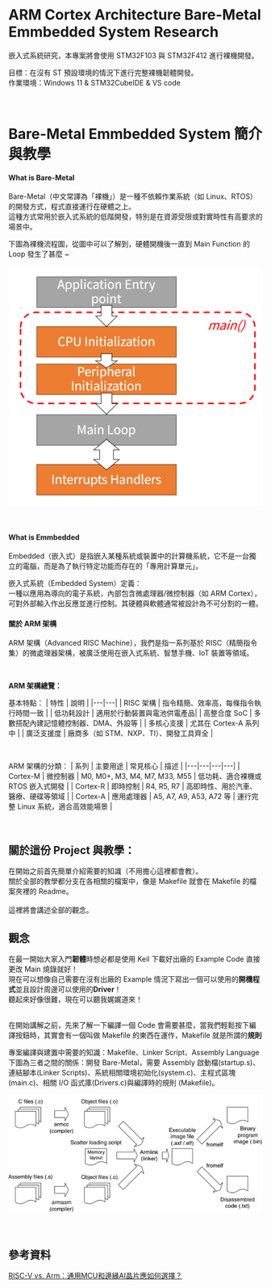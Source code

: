 # ARM Cortex Architecture Bare-Metal Emmbedded System Research

嵌入式系統研究，本專案將會使用 STM32F103 與 STM32F412 進行裸機開發。</br>

目標：在沒有 ST 預設環境的情況下進行完整裸機韌體開發。</br>
作業環境：Windows 11 & STM32CubeIDE & VS code</br>

</br>

# Bare-Metal Emmbedded System 簡介與教學

#### What is Bare-Metal
Bare-Metal（中文常譯為「裸機」）是一種不依賴作業系統（如 Linux、RTOS）的開發方式，程式直接運行在硬體之上。</br>
這種方式常用於嵌入式系統的低階開發，特別是在資源受限或對實時性有高要求的場景中。
</br>

下圖為裸機流程圖，從圖中可以了解到，硬體開機後一直到 Main Function 的 Loop 發生了甚麼 ~ </br>

![Bare_Metal_Flowchart](Bare_Metal_Flowchart.png)

</br>

#### What is Emmbedded
Embedded（嵌入式）是指嵌入某種系統或裝置中的計算機系統，它不是一台獨立的電腦，而是為了執行特定功能而存在的「專用計算單元」。
</br>

嵌入式系統（Embedded System）定義：</br>
一種以應用為導向的電子系統，內部包含微處理器/微控制器（如 ARM Cortex），可對外部輸入作出反應並進行控制。其硬體與軟體通常被設計為不可分割的一體。

#### 關於 ARM 架構
ARM 架構（Advanced RISC Machine），我們是指一系列基於 RISC（精簡指令集）的微處理器架構，被廣泛使用在嵌入式系統、智慧手機、IoT 裝置等領域。</br>

</br>

**ARM 架構總覽：**

基本特點：
| 特性 | 說明 |
|---|---|
| RISC 架構 | 指令精簡、效率高，每條指令執行時間一致 |
| 低功耗設計 | 適用於行動裝置與電池供電產品|
| 高整合度 SoC | 多數搭配內建記憶體控制器、DMA、外設等 |
| 多核心支援 | 尤其在 Cortex-A 系列中 |
| 廣泛支援度 | 廠商多（如 STM、NXP、TI）、開發工具齊全 |

</br>

ARM 架構的分類：
| 系列 | 主要用途 | 常見核心 | 描述 |
|---|---|---|---|
| Cortex-M | 微控制器 | M0, M0+, M3, M4, M7, M33, M55 | 低功耗、適合裸機或 RTOS 嵌入式開發 |
| Cortex-R | 即時控制 | R4, R5, R7 | 高即時性、用於汽車、醫療、硬碟等領域 |
| Cortex-A | 應用處理器 | A5, A7, A9, A53, A72 等 | 運行完整 Linux 系統，適合高效能場景 |

</br>

## 關於這份 Project 與教學：
在開始之前首先簡單介紹需要的知識（不用擔心這裡都會教）。</br>
關於全部的教學都分支在各相關的檔案中，像是 Makefile 就會在 Makefile 的檔案夾裡的 Readme。</br>
</br>
這裡將會講述全部的觀念。
</br>

## 觀念
在最一開始大家入門**韌體**時想必都是使用 Keil 下載好出廠的 Example Code 直接更改 Main 燒錄就好！</br>
現在可以想像自己需要在沒有出廠的 Example 情況下寫出一個可以使用的**開機程式**並且設計周邊可以使用的**Driver**！</br>
聽起來好像很難，現在可以聽我娓娓道來！</br>
</br>

在開始講解之前，先來了解一下編譯一個 Code 會需要甚麼，當我們輕鬆按下編譯按鈕時，其實會有一個叫做 Makefile 的東西在運作，Makefile 就是所謂的**規則**

專案編譯與建置中需要的知識：Makefile、Linker Script、Assembly Language </br>
下圖為三者之間的關係：開發 Bare-Metal，需要 Assembly 啟動檔(startup.s)、連結腳本(Linker Scripts)、系統相關環境初始化(system.c)、主程式區塊(main.c)、相關 I/O 函式庫(Drivers.c)與編譯時的規則 (Makefile)。</br>

![Project_file_dependent_surname](Project_file_dependent_surname.png)

</br>





## 參考資料
[RISC-V vs. Arm：通用MCU和邊緣AI晶片應如何選擇？](https://www.eettaiwan.com/20220620nt31-risc-v-vs-arm/)</br>

[]()